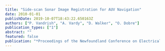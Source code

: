 ```yaml
---
title: "Side-scan Sonar Image Registration for AUV Navigation"
date: 2010-01-01
publishDate: 2019-10-07T18:43:22.650163Z
authors: ["P. Vandrish", "A. Vardy", "D. Walker", "O. Dobre"]
publication_types: ["1"]
abstract: ""
featured: false
publication: "*Proceedings of the Newfoundland Conference on Electrical and Computer Engineering (NECEC)*"
---
```


